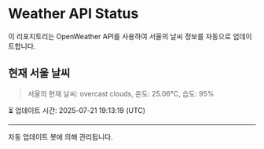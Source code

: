 
# Weather API Status

이 리포지토리는 OpenWeather API를 사용하여 서울의 날씨 정보를 자동으로 업데이트합니다.

## 현재 서울 날씨
> 서울의 현재 날씨: overcast clouds, 온도: 25.06°C, 습도: 95%

⏳ 업데이트 시간: 2025-07-21 19:13:19 (UTC)

---
자동 업데이트 봇에 의해 관리됩니다.
